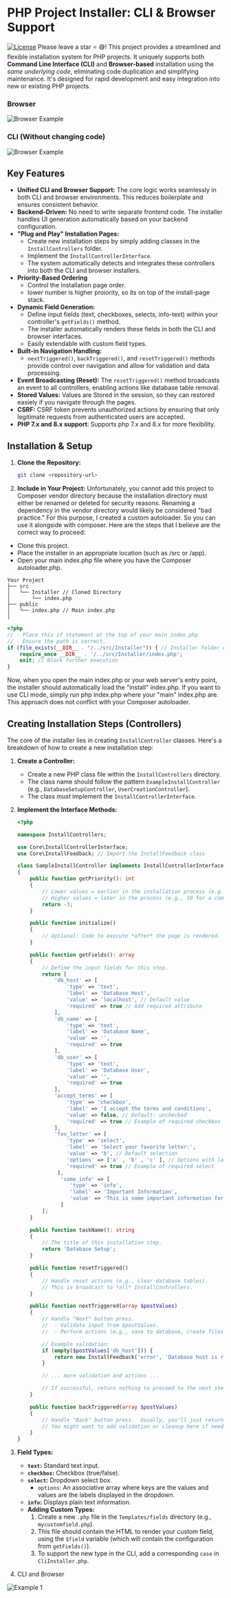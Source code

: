 # PHP Project Installer: CLI & Browser Support

[![License](https://img.shields.io/badge/license-MIT-blue.svg)](LICENSE)  <!-- Add your license file -->
Please leave a star ⭐ 😅!
This project provides a streamlined and flexible installation system for PHP projects.  It uniquely supports both **Command Line Interface (CLI)** and **Browser-based** installation using the *same underlying code*, eliminating code duplication and simplifying maintenance.  It's designed for rapid development and easy integration into new or existing PHP projects.

### Browser
![Browser Example](ExampleImages/Example1.gif)

### CLI (Without changing code)
![Browser Example](ExampleImages/Example2.gif)

## Key Features

*   **Unified CLI and Browser Support:**  The core logic works seamlessly in both CLI and browser environments.  This reduces boilerplate and ensures consistent behavior.
*   **Backend-Driven:** No need to write separate frontend code. The installer handles UI generation automatically based on your backend configuration.
*   **"Plug and Play" Installation Pages:**
    *   Create new installation steps by simply adding classes in the `InstallControllers` folder.
    *   Implement the `InstallControllerInterface`.
    *   The system automatically detects and integrates these controllers into both the CLI and browser installers.
* **Priority-Based Ordering**
    * Control the installation page order.
    * lower number is higher proiority, so its on top of the install-page stack.
*   **Dynamic Field Generation:**
    *   Define input fields (text, checkboxes, selects, info-text) within your controller's `getFields()` method.
    *   The installer automatically renders these fields in both the CLI and browser interfaces.
    *   Easily extendable with custom field types.
*   **Built-in Navigation Handling:**
    *   `nextTriggered()`, `backTriggered()`, and `resetTriggered()` methods provide control over navigation and allow for validation and data processing.
*   **Event Broadcasting (Reset):** The `resetTriggered()` method broadcasts an event to all controllers, enabling actions like database table removal.
*   **Stored Values:** Values are Stored in the session, so they can restored easiely if you navigate through the pages.
*   **CSRF:** CSRF token prevents unauthorized actions by ensuring that only legitimate requests from authenticated users are accepted.
*   **PHP 7.x and 8.x support**: Supports php 7.x and 8.x for more flexibility.

## Installation & Setup

1.  **Clone the Repository:**

    ```bash
    git clone <repository-url>
    ```

2.  **Include in Your Project:**
Unfortunately, you cannot add this project to Composer vendor directory because the installation directory must either be renamed or deleted for security reasons. Renaming a dependency in the vendor directory would likely be considered "bad practice." For this purpose, I created a custom autoloader. So you can use it alongside with composer.
Here are the steps that I believe are the correct way to proceed:
- Clone this project.
- Place the installer in an appropriate location (such as /src or /app).
- Open your main index.php file where you have the Composer autoloader.php.

```
Your Project
├── src
│   └── Installer // Cloned Directory
│       └── index.php 
├── public
│   └── index.php // Main index.php
│
```
```php
<?php
// - Place this if statement at the top of your main index.php
// - Ensure the path is correct.
if (file_exists(__DIR__ . "/../src/Installer")) { // Installer folder exists!
    require_once __DIR__ . '/../src/Installer/index.php';
    exit; // Block further execution
}
```

Now, when you open the main index.php or your web server's entry point, the installer should automatically load the "install" index.php. If you want to use CLI mode, simply run php index.php where your "main" index.php are. This approach does not conflict with your Composer autoloader.





## Creating Installation Steps (Controllers)

The core of the installer lies in creating `InstallController` classes.  Here's a breakdown of how to create a new installation step:

1.  **Create a Controller:**

    *   Create a new PHP class file within the `InstallControllers` directory.
    *   The class name should follow the pattern `ExampleInstallController` (e.g., `DatabaseSetupController`, `UserCreationController`).
    *   The class *must* implement the `InstallControllerInterface`.

2.  **Implement the Interface Methods:**

    ```php
    <?php

    namespace InstallControllers;

    use Core\InstallControllerInterface;
    use Core\InstallFeedback; // Import the InstallFeedback class

    class SampleInstallController implements InstallControllerInterface
    {
        public function getPriority(): int
        {
            // Lower values = earlier in the installation process (e.g., -10 for a welcome page).
            // Higher values = later in the process (e.g., 10 for a completion page).
            return -3;
        }

        public function initialize()
        {
            // Optional: Code to execute *after* the page is rendered.  Usually not needed.
        }

        public function getFields(): array
        {
            // Define the input fields for this step.
            return [
                'db_host' => [
                    'type' => 'text',
                    'label' => 'Database Host',
                    'value' => 'localhost', // Default value
                    'required' => true // Add required attribute
                ],
                'db_name' => [
                    'type' => 'text',
                    'label' => 'Database Name',
                    'value' => '',
                    'required' => true
                ],
                'db_user' => [
                    'type' => 'text',
                    'label' => 'Database User',
                    'value' => '',
                    'required' => true
                ],
                'accept_terms' => [
                    'type' => 'checkbox',
                    'label' => 'I accept the terms and conditions',
                    'value' => false, // Default: unchecked
                    'required' => true // Example of required checkbox
                ],
                'fav_letter' => [
                    'type' => 'select',
                    'label' => 'Select your favorite letter:',
                    'value' => 'b', // Default selection
                    'options' => ['a' , 'b' , 'c' ], // Options with labels
                    'required' => true // Example of required select
                 ],
                  'some_info' => [
                     'type' => 'info',
                     'label' => 'Important Information',
                     'value' => 'This is some important information for the user.'
                  ]
            ];
        }

        public function taskName(): string
        {
            // The title of this installation step.
            return 'Database Setup';
        }

        public function resetTriggered()
        {
            // Handle reset actions (e.g., clear database tables).
            // This is broadcast to *all* InstallControllers.
        }

        public function nextTriggered(array $postValues)
        {
            // Handle "Next" button press.
            //  - Validate input from $postValues.
            //  - Perform actions (e.g., save to database, create files).

            // Example validation:
            if (empty($postValues['db_host'])) {
                return new InstallFeedback('error', 'Database host is required.');
            }

            // ... more validation and actions ...

            // If successful, return nothing to proceed to the next step.
        }

        public function backTriggered(array $postValues)
        {
            // Handle "Back" button press.  Usually, you'll just return nothing to go back.
            // You might want to add validation or cleanup here if needed.
        }
    }
    ```

3.  **Field Types:**

    *   **`text`:** Standard text input.
    *   **`checkbox`:** Checkbox (true/false).
    *   **`select`:** Dropdown select box.
        *   `options`: An associative array where keys are the values and values are the labels displayed in the dropdown.
    *    **`info`:** Displays plain text information.
    *   **Adding Custom Types:**
        1.  Create a new `.php` file in the `Templates/fields` directory (e.g., `mycustomfield.php`).
        2.  This file should contain the HTML to render your custom field, using the `$field` variable (which will contain the configuration from `getFields()`).
        3.  To support the new type in the CLI, add a corresponding `case` in `CliInstaller.php`.

4. CLI and Browser

![Example 1](ExampleImages/1741294754.png)